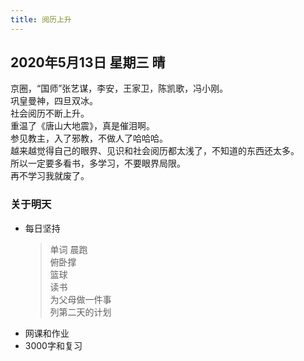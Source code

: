 ```yaml
---
title: 阅历上升
---
```

## 2020年5月13日 星期三 晴
京圈，“国师”张艺谋，李安，王家卫，陈凯歌，冯小刚。  
巩皇曼神，四旦双冰。  
社会阅历不断上升。  
重温了《唐山大地震》，真是催泪啊。  
参见教主，入了邪教，不做人了哈哈哈。  
越来越觉得自己的眼界、见识和社会阅历都太浅了，不知道的东西还太多。  
所以一定要多看书，多学习，不要眼界局限。  
再不学习我就废了。  
### 关于明天
* 每日坚持
	> 单词
	> 晨跑  
	> 俯卧撑  
	> 篮球  
	> 读书  
	> 为父母做一件事  
	> 列第二天的计划  
* 网课和作业  
* 3000字和复习  